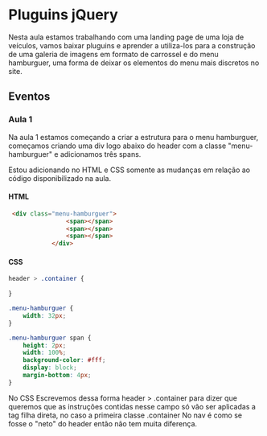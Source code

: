 # Pluguins jQuery
Nesta aula estamos trabalhando com uma landing page de uma loja de veículos, vamos baixar pluguins e aprender a utiliza-los para a construção de uma galeria de imagens em formato de carrossel e do menu hamburguer, uma forma de deixar os elementos do menu mais discretos no site.

## Eventos
### Aula 1
Na aula 1 estamos começando a criar a estrutura para o menu hamburguer, começamos criando uma div logo abaixo do header com a classe "menu-hamburguer" e adicionamos três spans.

Estou adicionando no HTML e CSS somente as mudanças em relação ao código disponibilizado na aula.

#### HTML
``` HTML
 <div class="menu-hamburguer">
                <span></span>
                <span></span>
                <span></span>
            </div>
```

#### CSS
``` CSS
header > .container {
    
}

.menu-hamburguer {
    width: 32px;
}

.menu-hamburguer span {
    height: 2px;
    width: 100%;
    background-color: #fff;
    display: block;
    margin-bottom: 4px;
}
```
No CSS Escrevemos dessa forma header > .container para dizer que queremos que as instruções contidas nesse campo só vão ser aplicadas a tag filha direta, no caso a primeira classe .container
No nav é como se fosse o "neto" do header então não tem muita diferença.  
